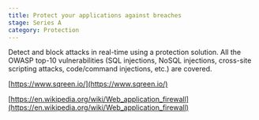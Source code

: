 ```yaml
---
title: Protect your applications against breaches
stage: Series A
category: Protection
---
```

Detect and block attacks in real-time using a protection solution. All the OWASP top-10 vulnerabilities (SQL injections, NoSQL injections, cross-site scripting attacks, code/command injections, etc.) are covered.

[https://www.sqreen.io/](https://www.sqreen.io/)

[https://en.wikipedia.org/wiki/Web_application_firewall](https://en.wikipedia.org/wiki/Web_application_firewall)
